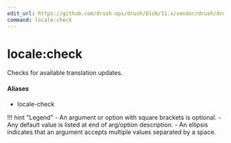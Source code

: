 ```yaml
---
edit_url: https://github.com/drush-ops/drush/blob/11.x/vendor/drush/drush/src/Drupal/Commands/core/LocaleCommands.php
command: locale:check
---
```

# locale:check

Checks for available translation updates.

#### Aliases

- locale-check

!!! hint "Legend"
    - An argument or option with square brackets is optional.
    - Any default value is listed at end of arg/option description.
    - An ellipsis indicates that an argument accepts multiple values separated by a space.